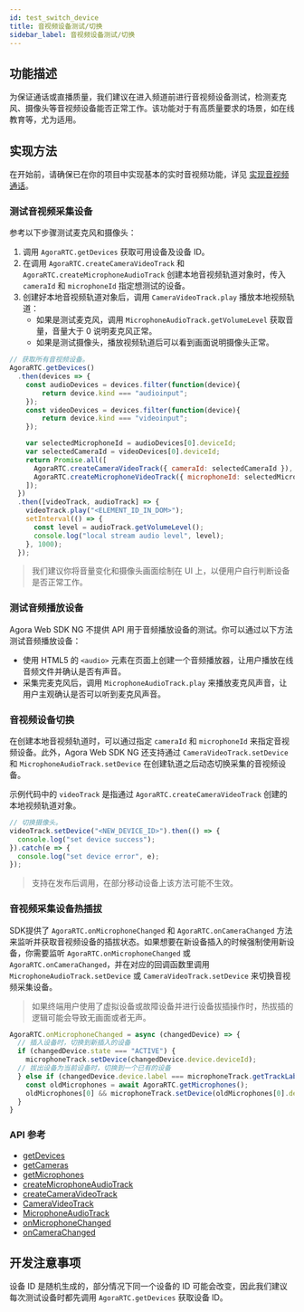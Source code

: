 ```yaml
---
id: test_switch_device
title: 音视频设备测试/切换
sidebar_label: 音视频设备测试/切换
---
```


## 功能描述

为保证通话或直播质量，我们建议在进入频道前进行音视频设备测试，检测麦克风、摄像头等音视频设备能否正常工作。该功能对于有高质量要求的场景，如在线教育等，尤为适用。

## 实现方法

在开始前，请确保已在你的项目中实现基本的实时音视频功能，详见 [实现音视频通话](basic_call.md)。

### 测试音视频采集设备

参考以下步骤测试麦克风和摄像头：

1. 调用 `AgoraRTC.getDevices` 获取可用设备及设备 ID。
2. 在调用 `AgoraRTC.createCameraVideoTrack` 和 `AgoraRTC.createMicrophoneAudioTrack` 创建本地音视频轨道对象时，传入 `cameraId` 和 `microphoneId` 指定想测试的设备。
3. 创建好本地音视频轨道对象后，调用 `CameraVideoTrack.play` 播放本地视频轨道：
   - 如果是测试麦克风，调用 `MicrophoneAudioTrack.getVolumeLevel` 获取音量，音量大于 0 说明麦克风正常。
   - 如果是测试摄像头，播放视频轨道后可以看到画面说明摄像头正常。

```js
// 获取所有音视频设备。
AgoraRTC.getDevices()
  .then(devices => {
    const audioDevices = devices.filter(function(device){
        return device.kind === "audioinput";
    });
    const videoDevices = devices.filter(function(device){
        return device.kind === "videoinput";
    });

    var selectedMicrophoneId = audioDevices[0].deviceId;
    var selectedCameraId = videoDevices[0].deviceId;
    return Promise.all([
      AgoraRTC.createCameraVideoTrack({ cameraId: selectedCameraId }),
      AgoraRTC.createMicrophoneVideoTrack({ microphoneId: selectedMicrophoneId }),
    ]);
  })
  .then([videoTrack, audioTrack] => {
    videoTrack.play("<ELEMENT_ID_IN_DOM>");
    setInterval(() => {
      const level = audioTrack.getVolumeLevel();
      console.log("local stream audio level", level);
    }, 1000);
  });
```

> 我们建议你将音量变化和摄像头画面绘制在 UI 上，以便用户自行判断设备是否正常工作。

### 测试音频播放设备

Agora Web SDK NG 不提供 API 用于音频播放设备的测试。你可以通过以下方法测试音频播放设备：
- 使用 HTML5 的 `<audio>` 元素在页面上创建一个音频播放器，让用户播放在线音频文件并确认是否有声音。
- 采集完麦克风后，调用 `MicrophoneAudioTrack.play` 来播放麦克风声音，让用户主观确认是否可以听到麦克风声音。

### 音视频设备切换

在创建本地音视频轨道时，可以通过指定 `cameraId` 和 `microphoneId` 来指定音视频设备。此外，Agora Web SDK NG 还支持通过 `CameraVideoTrack.setDevice` 和 `MicrophoneAudioTrack.setDevice` 在创建轨道之后动态切换采集的音视频设备。

示例代码中的 `videoTrack` 是指通过 `AgoraRTC.createCameraVideoTrack` 创建的本地视频轨道对象。

```js
// 切换摄像头。
videoTrack.setDevice("<NEW_DEVICE_ID>").then(() => {
  console.log("set device success");
}).catch(e => {
  console.log("set device error", e);
});
```

> 支持在发布后调用，在部分移动设备上该方法可能不生效。

### 音视频采集设备热插拔

SDK提供了 `AgoraRTC.onMicrophoneChanged` 和 `AgoraRTC.onCameraChanged` 方法来监听并获取音视频设备的插拔状态。如果想要在新设备插入的时候强制使用新设备，你需要监听 `AgoraRTC.onMicrophoneChanged` 或 `AgoraRTC.onCameraChanged`，并在对应的回调函数里调用 `MicrophoneAudioTrack.setDevice` 或 `CameraVideoTrack.setDevice` 来切换音视频采集设备。 

> 如果终端用户使用了虚拟设备或故障设备并进行设备拔插操作时，热拔插的逻辑可能会导致无画面或者无声。

```js
AgoraRTC.onMicrophoneChanged = async (changedDevice) => {
  // 插入设备时，切换到新插入的设备
  if (changedDevice.state === "ACTIVE") {
    microphoneTrack.setDevice(changedDevice.device.deviceId);
  // 拔出设备为当前设备时，切换到一个已有的设备
  } else if (changedDevice.device.label === microphoneTrack.getTrackLabel()) {
    const oldMicrophones = await AgoraRTC.getMicrophones();
    oldMicrophones[0] && microphoneTrack.setDevice(oldMicrophones[0].deviceId);
  }
}
```


### API 参考
- [getDevices](/api/cn/interfaces/iagorartc.html#getdevices)
- [getCameras](/api/cn/interfaces/iagorartc.html#getcameras)
- [getMicrophones](/api/cn/interfaces/iagorartc.html#getmicrophones)
- [createMicrophoneAudioTrack](/api/cn/interfaces/iagorartc.html#createmicrophoneaudiotrackm)
- [createCameraVideoTrack](/api/cn/interfaces/iagorartc.html#createcameravideotrack)
- [CameraVideoTrack](/api/cn/interfaces/icameravideotrack.html)
- [MicrophoneAudioTrack](/api/cn/interfaces/imicrophoneaudiotrack.html)
- [onMicrophoneChanged](/api/cn/interfaces/iagorartc.html#onmicrophonechanged)
- [onCameraChanged](/api/cn/interfaces/iagorartc.html#oncamerachanged)

## 开发注意事项

设备 ID 是随机生成的，部分情况下同一个设备的 ID 可能会改变，因此我们建议每次测试设备时都先调用 `AgoraRTC.getDevices` 获取设备 ID。